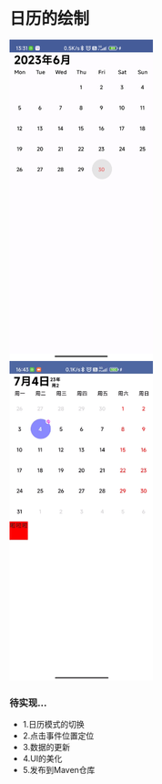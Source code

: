 # 日历的绘制
<img src="./art/Screenshot_20230630_133128.png" width="50%">

<img src="./art/calendar.gif" width="50%">

### 待实现...
   - 1.日历模式的切换
   - 2.点击事件位置定位
   - 3.数据的更新
   - 4.UI的美化
   - 5.发布到Maven仓库

